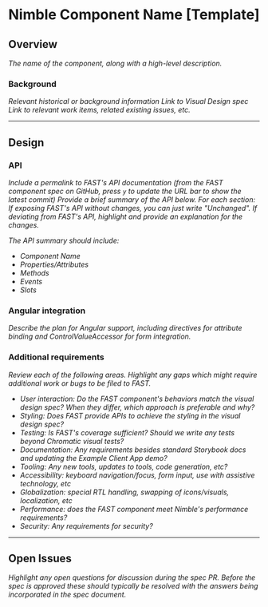# Nimble Component Name [Template]

## Overview

*The name of the component, along with a high-level description.*

### Background

*Relevant historical or background information*
*Link to Visual Design spec*
*Link to relevant work items, related existing issues, etc.*

---

## Design

### API

*Include a permalink to FAST's API documentation (from the FAST component spec on GitHub, press `y` to update the URL bar to show the latest commit)*
*Provide a brief summary of the API below. For each section:*
    *If exposing FAST's API without changes, you can just write "Unchanged".*
    *If deviating from FAST's API, highlight and provide an explanation for the changes.*

*The API summary should include:*
- *Component Name*
- *Properties/Attributes*
- *Methods*
- *Events*
- *Slots*

### Angular integration 

*Describe the plan for Angular support, including directives for attribute binding and ControlValueAccessor for form integration.*

### Additional requirements

*Review each of the following areas. Highlight any gaps which might require additional work or bugs to be filed to FAST.*

- *User interaction: Do the FAST component's behaviors match the visual design spec? When they differ, which approach is preferable and why?*
- *Styling: Does FAST provide APIs to achieve the styling in the visual design spec?*
- *Testing: Is FAST's coverage sufficient? Should we write any tests beyond Chromatic visual tests?*
- *Documentation: Any requirements besides standard Storybook docs and updating the Example Client App demo?*
- *Tooling: Any new tools, updates to tools, code generation, etc?*
- *Accessibility: keyboard navigation/focus, form input, use with assistive technology, etc*
- *Globalization: special RTL handling, swapping of icons/visuals, localization, etc*
- *Performance: does the FAST component meet Nimble's performance requirements?*
- *Security: Any requirements for security?*

---

## Open Issues

*Highlight any open questions for discussion during the spec PR. Before the spec is approved these should typically be resolved with the answers being incorporated in the spec document.*